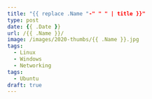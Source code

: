 ```yaml
---
title: "{{ replace .Name "-" " " | title }}"
type: post
date: {{ .Date }}
url: /{{ .Name }}/
image: /images/2020-thumbs/{{ .Name }}.jpg
tags:
  - Linux
  - Windows
  - Networking
tags:
  - Ubuntu
draft: true
---
```

<!--more-->